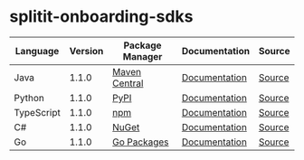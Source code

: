 # splitit-onboarding-sdks


|Language|Version|Package Manager|Documentation|Source|
|-|-|-|-|-|
|Java|1.1.0|[Maven Central](https://search.maven.org/artifact/com.konfigthis/splitit-onboarding-java-sdk/1.1.0/jar)|[Documentation](https://github.com/konfig-dev/splitit-onboarding-sdks/tree/main/java/README.md)|[Source](https://github.com/konfig-dev/splitit-onboarding-sdks/tree/main/java)|
|Python|1.1.0|[PyPI](https://pypi.org/project/splitit-onboarding-python-sdk/1.1.0)|[Documentation](https://github.com/konfig-dev/splitit-onboarding-sdks/tree/main/python/README.md)|[Source](https://github.com/konfig-dev/splitit-onboarding-sdks/tree/main/python)|
|TypeScript|1.1.0|[npm](https://www.npmjs.com/package/splitit-onboarding-typescript-sdk/v/1.1.0)|[Documentation](https://github.com/konfig-dev/splitit-onboarding-sdks/tree/main/typescript/README.md)|[Source](https://github.com/konfig-dev/splitit-onboarding-sdks/tree/main/typescript)|
|C#|1.1.0|[NuGet](https://nuget.org/packages/Splitit.Onboarding.Net/1.1.0)|[Documentation](https://github.com/konfig-dev/splitit-onboarding-sdks/tree/main/csharp/README.md)|[Source](https://github.com/konfig-dev/splitit-onboarding-sdks/tree/main/csharp)|
|Go|1.1.0|[Go Packages](https://pkg.go.dev/github.com/konfig-dev/splitit-onboarding-sdks/go)|[Documentation](https://github.com/konfig-dev/splitit-onboarding-sdks/tree/main/go/README.md)|[Source](https://github.com/konfig-dev/splitit-onboarding-sdks/tree/main/go)|